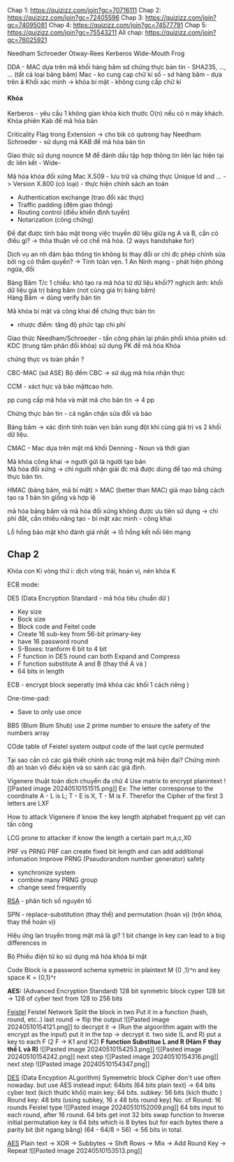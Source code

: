 Chap 1: https://quizizz.com/join?gc=70716111
Chap 2: https://quizizz.com/join?gc=72405596
Chap 3: https://quizizz.com/join?gc=74095081
Chap 4: https://quizizz.com/join?gc=74577791
Chap 5: https://quizizz.com/join?gc=75543211
All chap: https://quizizz.com/join?gc=76025921


Needham Schroeder
Otway-Rees
Kerberos
Wide-Mouth Frog

DDA - MAC dựa trên mã khối
hàng băm sd chứng thực bản tin - SHA235, ..., ... (tất cả loại bảng băm)
Mac - ko cung cap chữ kí số
	- sd hàng băm
	- dựa trên ã Khối
	xác minh -> khóa bí mật
	- không cung cấp chữ kí 	

#### Khóa
Kerberos - yêu cầu 1 không gian khóa kích thước O(n) nếu có n máy khách.
Khóa phiên Kab để mã hóa bản  

Criticality Flag trong Extension -> cho bik có qutrong hay 
Needham Schroeder - sử dụng mã KAB để mã hóa bản tin

Giao thức sử dụng nounce M để đánh dấu tập hợp thông tin liên lạc hiện tại đc liên kết - Wide-


Mã hóa khóa đối xứng
Mac
X.509 - lưu trữ và chứng thực 
	Unique Id and ... -> Version 
X.800 (có  loại) - thực hiện chính sách an toàn
+ Authentication exchange (trao đổi xác thực) 
+ Traffic padding (đệm giao thông)
+ Routing control (điều khiển định tuyến)
+ Notarization (công chứng)


Để đạt được tính bảo mật trong việc truyền dữ liệu giữa ng A và B, cần có điều gì? -> thỏa thuận về cơ chế mã hóa. (2 ways handshake for)

Dịch vụ an nh đảm bảo thông tin không bị thay đổi or chỉ đc phép chỉnh sửa bởi ng có thẩm quyền? -> Tính toàn vẹn.
1
An Ninh mạng - phát hiện phòng ngừa, đối 


Bảng Băm
	T/c 1 chiều: khó tạo ra mã hóa từ dữ liệu khối??
	nghịch ảnh: khối dữ liệu giá trị bảng băm (not cùng giá trị bảng băm)  
Hàng Băm -> dùng verify bản tin

Mã khóa bí mật và công khai để chứng thực bản tin 
- nhược điểm: tăng độ phức tạp chi phí

Giao thức Needham/Schroeder - 
	tấn công phản lại
	phân phối khóa phiên sd: KDC (trung tâm phân đối khóa)
	sử dụng PK để mã hóa Khóa 

chứng thực vs toàn phần ?


CBC-MAC (sd ASE)
	Bộ đếm CBC -> sử dụg mã hóa nhận thực

CCM - xáct hực và bảo mậttcao hơn. 

pp cung cấp mã hóa và mật mã cho bản tin -> 4 pp


Chứng thực bản tin - cả ngăn chặn sửa đổi và bảo 

Bảng băm -> xác định tính toàn vẹn bản 
	xung đột khi cùng giá trị vs 2 khối dữ liệu.

CMAC - Mac dựa trên mật mã khối
Denning - Noun và thời gian

Mã khóa công khai -> người gửi là người tạo bản  
Mã hóa đối xứng -> chỉ người nhận giải đc mã
	được dùng để tạo mã chứng thực bản tin.

HMAC (bảng băm, mã bí mật) > MAC (better than MAC)
	giả mạo bằng cách tạo ra 1 bản tin giống và hợp lệ

mã hóa bảng băm và mã hóa đối xứng không được ưu tiên sử dụng -> chi phí đắt, cần nhiều năng 
tạo - bí mật
xác minh - công khai



Lỗ hổng bảo mật khó đánh giá nhất -> lỗ hổng kết nối liên mạng
## Chap 2
Khóa con Ki vòng thứ i: dịch vòng trái, hoán vị, nén khóa K

ECB mode: 

DES (Data Encryption Standard - mã hóa tiêu chuẩn dữ )
+ Key size
+ Bock size
+ Block code and Feitel code
+ Create 16 sub-key from 56-bit primary-key
+ have 16 password round 
+ S-Boxes: tranform 6 bit to 4 bit
+ F function in DES round can both Expand and Compress
+ F function substitute A and B (thay thế A và )
+ 64 bits in length

ECB - encrypt block seperatly (mã khóa các khối 1 cách riêng )

One-time-pad: 
+ Save to only use once

BBS (Blum Blum Shub) use 2 prime number to ensure the safety of the numbers array

COde table of Feistel system
	output code of the last cycle permuted

Tại sao cần có các giả thiết chính xác trong mật mã hiện đại?
	Chứng minh độ an toàn vô điều kiện và so sánh các giả định.

Vigenere
	thuật toán dịch chuyển đa chữ 4
	Use matrix to encrypt planintext
	![[Pasted image 20240510151515.png]]
	Ex: The letter corresponse to the coordinate 
	A - L is L; T - E is X, T - M is F. Therefor the Cipher of the first 3 letters are LXF

How to attack Vigenere if know the key length
	alphabet frequent
	pp vét cạn
	tấn công 

LCG 
	prone to attacker if know the length a certain part
	m,a,c,X0

PRF vs PRNG 
	PRF can create fixed bit length and can add additional infomation
Improve PRNG (Pseudorandom number generator) safety
+ synchronize system
+ combine many PRNG group
+ change seed frequently

[RSA](https://en.wikipedia.org/wiki/RSA_(cryptosystem)) - phân tích số nguyên tố


SPN - replace-substitution (thay thế) and permutation (hoán vị) (trộn khóa, thay thế hoán vị)

Hiệu ứng lan truyền trong mật mã là gì?
	1 bit change in key can lead to a big differences in  

Bỏ Phiếu điện tử ko sử dụng mã hóa khóa bí mật

Code Block is a password schema symetric in plaintext M {0 ,1}^n and key space K  = {0,1}^r



**AES:** (Advanced Encryption Standard)
128 bit synmetric block cyper
128 bit -> 128 of cyber text
from 128 to 256 bits

[Feistel](https://www.youtube.com/results?search_query=Feistel+)
Feistel Network
Split the block in two
Put it in a function (hash, round, etc..)
last round -> flip the output
![[Pasted image 20240510154121.png]]
to decrypt it -> (Run the algoorithm again with the encrypt as the input) put it in the top -> decrypt it.
two side (L and R)
put a key to each F (2 F -> K1 and K2)
**F function Substitue L and R  (Hàm F thay thế L và R)**
![[Pasted image 20240510154253.png]]
![[Pasted image 20240510154242.png]]
next step
![[Pasted image 20240510154316.png]]
next step
![[Pasted image 20240510154347.png]]




[DES](https://www.youtube.com/results?search_query=DES)
	(Data Encyption ALgorithm) Symemetric block Cipher
	don't use often nowaday. but use AES instead
	input: 64bits (64 bits plain text) -> 64 bits cyber text (kích thước khối)
	main key: 64 bits. subkey: 56 bits  (kích thước )
	Round key: 48 bits (using subkey, 16 x 48 bits round key)
	No. of Round: 16 rounds
	Feistel type
![[Pasted image 20240510152009.png]]
64 bits input to each round, after 16 round. 64 bits get inot 32 bits swap function to Inverse initial permutation
key is 64 bits which is 8 bytes but for each bytes there a parity bit (bit ngang bằng) (64 - 64/8 = 56) -> 56 bits in total. 


[AES](https://www.youtube.com/results?search_query=AES)
Plain text -> XOR -> Subbytes -> Shift Rows -> Mix -> Add Round Key -> Repeat ![[Pasted image 20240510153513.png]]

